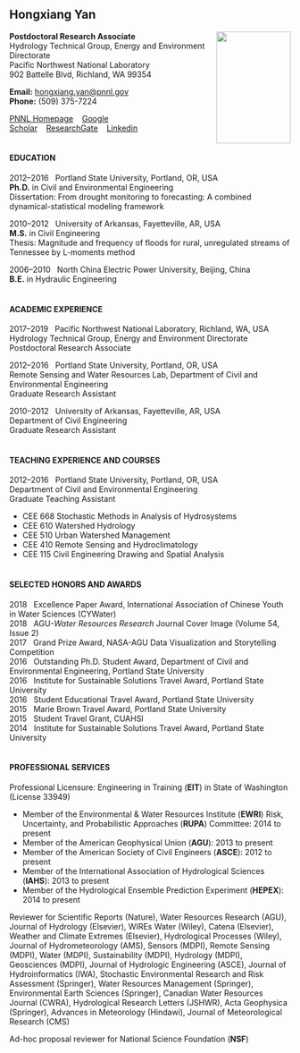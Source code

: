 ## Hongxiang Yan
<img src="https://preview.ibb.co/iJDyJy/Yan.jpg" width="133.5" height="200" align="right">

**Postdoctoral Research Associate** <br />
Hydrology Technical Group, Energy and Environment Directorate <br />
Pacific Northwest National Laboratory <br />
902 Battelle Blvd, Richland, WA 99354        

**Email:** hongxiang.yan@pnnl.gov <br />
**Phone:** (509) 375-7224

[PNNL Homepage](https://hydrology.pnnl.gov/staff/staff_info.asp?staff_num=3091)&nbsp;&nbsp;&nbsp;&nbsp;[Google Scholar](https://scholar.google.com/citations?user=d4lXobIAAAAJ&hl=en)&nbsp;&nbsp;&nbsp;&nbsp;[ResearchGate](https://www.researchgate.net/profile/Hongxiang_Yan)&nbsp;&nbsp;&nbsp;&nbsp;[Linkedin](https://www.linkedin.com/in/hongxiangyan/) <br /> <br />

#### EDUCATION

2012–2016&nbsp;&nbsp;&nbsp;Portland State University, Portland, OR, USA<br />
**Ph.D.** in Civil and Environmental Engineering<br />
Dissertation: From drought monitoring to forecasting: A combined dynamical-statistical modeling framework<br />

2010–2012&nbsp;&nbsp;&nbsp;University of Arkansas, Fayetteville, AR, USA<br />
**M.S.** in Civil Engineering<br />
Thesis: Magnitude and frequency of floods for rural, unregulated streams of Tennessee by L-moments method<br />

2006–2010&nbsp;&nbsp;&nbsp;North China Electric Power University, Beijing, China<br />
**B.E.** in Hydraulic Engineering<br /> <br />

#### ACADEMIC EXPERIENCE 

2017–2019&nbsp;&nbsp;&nbsp;Pacific Northwest National Laboratory, Richland, WA, USA<br />
Hydrology Technical Group, Energy and Environment Directorate<br />
Postdoctoral Research Associate<br />

2012–2016&nbsp;&nbsp;&nbsp;Portland State University, Portland, OR, USA<br />
Remote Sensing and Water Resources Lab, Department of Civil and Environmental Engineering<br />
Graduate Research Assistant<br />

2010–2012&nbsp;&nbsp;&nbsp;University of Arkansas, Fayetteville, AR, USA<br />
Department of Civil Engineering<br />
Graduate Research Assistant<br /><br />

#### TEACHING EXPERIENCE AND COURSES
2012–2016&nbsp;&nbsp;&nbsp;Portland State University, Portland, OR, USA<br />
Department of Civil and Environmental Engineering<br />
Graduate Teaching Assistant<br />

- CEE 668 Stochastic Methods in Analysis of Hydrosystems
- CEE 610 Watershed Hydrology
- CEE 510 Urban Watershed Management
- CEE 410 Remote Sensing and Hydroclimatology
- CEE 115 Civil Engineering Drawing and Spatial Analysis
<br /><br />

#### SELECTED HONORS AND AWARDS
2018&nbsp;&nbsp;&nbsp;Excellence Paper Award, International Association of Chinese Youth in Water Sciences (CYWater) <br />
2018&nbsp;&nbsp;&nbsp;AGU-<em>Water Resources Research</em> Journal Cover Image (Volume 54, Issue 2) <br />
2017&nbsp;&nbsp;&nbsp;Grand Prize Award, NASA-AGU Data Visualization and Storytelling Competition <br />
2016&nbsp;&nbsp;&nbsp;Outstanding Ph.D. Student Award, Department of Civil and Environmental Engineering, Portland State University <br />
2016&nbsp;&nbsp;&nbsp;Institute for Sustainable Solutions Travel Award, Portland State University <br />
2016&nbsp;&nbsp;&nbsp;Student Educational Travel Award, Portland State University <br />
2015&nbsp;&nbsp;&nbsp;Marie Brown Travel Award, Portland State University <br />
2015&nbsp;&nbsp;&nbsp;Student Travel Grant, CUAHSI <br />
2014&nbsp;&nbsp;&nbsp;Institute for Sustainable Solutions Travel Award, Portland State University <br /> <br />

#### PROFESSIONAL SERVICES 
Professional Licensure: Engineering in Training (**EIT**) in State of Washington (License 33949) 

- Member of the Environmental & Water Resources Institute (**EWRI**) Risk, Uncertainty, and Probabilistic Approaches (**RUPA**) Committee: 2014 to present
- Member of the American Geophysical Union (**AGU**): 2013 to present
- Member of the American Society of Civil Engineers (**ASCE**): 2012 to present     
- Member of the International Association of Hydrological Sciences (**IAHS**): 2013 to present
- Member of the Hydrological Ensemble Prediction Experiment (**HEPEX**): 2014 to present

Reviewer for Scientific Reports (Nature), Water Resources Research (AGU), Journal of Hydrology (Elsevier), WIREs Water (Wiley), Catena (Elsevier), Weather and Climate Extremes (Elsevier), Hydrological Processes (Wiley), Journal of Hydrometeorology (AMS), Sensors (MDPI), Remote Sensing (MDPI), Water (MDPI), Sustainability (MDPI), Hydrology (MDPI), Geosciences (MDPI), Journal of Hydrologic Engineering (ASCE), Journal of Hydroinformatics (IWA), Stochastic Environmental Research and Risk Assessment (Springer), Water Resources Management (Springer), Environmental Earth Sciences (Springer), Canadian Water Resources Journal (CWRA), Hydrological Research Letters (JSHWR), Acta Geophysica (Springer), Advances in Meteorology (Hindawi), Journal of Meteorological Research (CMS)

Ad-hoc proposal reviewer for National Science Foundation (**NSF**)
